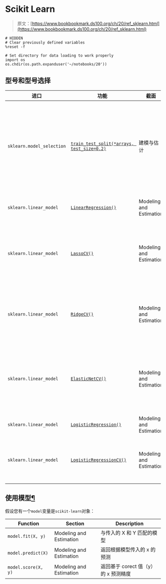 # Scikit Learn

> 原文：[https://www.bookbookmark.ds100.org/ch/20/ref_sklearn.html](https://www.bookbookmark.ds100.org/ch/20/ref_sklearn.html)

```
# HIDDEN
# Clear previously defined variables
%reset -f

# Set directory for data loading to work properly
import os
os.chdir(os.path.expanduser('~/notebooks/20'))

```

## 型号和型号选择

| 进口 | 功能 | 截面 | 说明 |
| --- | --- | --- | --- |
| `sklearn.model_selection` | [`train_test_split(*arrays, test_size=0.2)`](http://scikit-learn.org/stable/modules/generated/sklearn.model_selection.train_test_split.html) | 建模与估计 | 返回传入的每个数组的两个随机子集，其中第一个子集中有 0.8 个数组，第二个子集中有 0.2 个数组 |
| `sklearn.linear_model` | [`LinearRegression()`](http://scikit-learn.org/stable/modules/generated/sklearn.linear_model.LinearRegression.html) | Modeling and Estimation | 返回普通最小二乘线性回归模型 |
| `sklearn.linear_model` | [`LassoCV()`](http://scikit-learn.org/stable/modules/generated/sklearn.linear_model.LinearRegression.html) | Modeling and Estimation | 返回通过交叉验证选择最佳模型的 Lasso（L1 正则化）线性模型 |
| `sklearn.linear_model` | [`RidgeCV()`](http://scikit-learn.org/stable/modules/generated/sklearn.linear_model.LinearRegression.html) | Modeling and Estimation | 返回一个脊线（L2 正则化）线性模型，并通过交叉验证选择最佳模型 |
| `sklearn.linear_model` | [`ElasticNetCV()`](http://scikit-learn.org/stable/modules/generated/sklearn.linear_model.LinearRegression.html) | Modeling and Estimation | 返回 ElasticNet（l1 和 l2 正则化）线性模型，并通过交叉验证选择最佳模型 |
| `sklearn.linear_model` | [`LogisticRegression()`](http://scikit-learn.org/stable/modules/generated/sklearn.linear_model.LinearRegression.html) | Modeling and Estimation | 返回逻辑回归分类器 |
| `sklearn.linear_model` | [`LogisticRegressionCV()`](http://scikit-learn.org/stable/modules/generated/sklearn.linear_model.LogisticRegressionCV.html) | Modeling and Estimation | 返回通过交叉验证选择最佳模型的逻辑回归分类器 |

## 使用模型[¶](#Working-with-a-Model)

假设您有一个`model`变量是`scikit-learn`对象：

| Function | Section | Description |
| --- | --- | --- |
| `model.fit(X, y)` | Modeling and Estimation | 与传入的 X 和 Y 匹配的模型 |
| `model.predict(X)` | Modeling and Estimation | 返回根据模型传入的 x 的预测 |
| `model.score(X, y)` | Modeling and Estimation | 返回基于 corect 值（y）的 x 预测精度 |